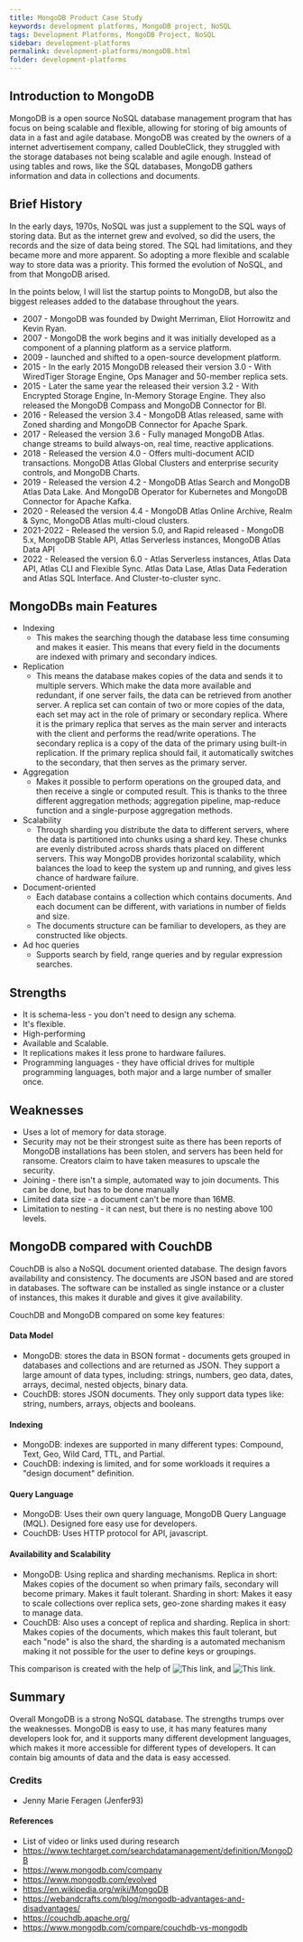 ```yaml
---
title: MongoDB Product Case Study
keywords: development platforms, MongoDB project, NoSQL
tags: Development Platforms, MongoDB Project, NoSQL
sidebar: development-platforms
permalink: development-platforms/mongoDB.html
folder: development-platforms
---
```


## Introduction to MongoDB

MongoDB is a open source NoSQL database management program that has focus on being scalable and flexible, allowing for storing of big amounts of data in a fast and agile database.
MongoDB was created by the owners of a internet advertisement company, called DoubleClick, they struggled with the storage databases not being scalable and agile enough.
Instead of using tables and rows, like the SQL databases, MongoDB gathers information and data in collections and documents.

## Brief History

In the early days, 1970s, NoSQL was just a supplement to the SQL ways of storing data. But as the internet grew and evolved, so did the users, the records and the size of data being stored. The SQL had limitations, and they became more and more apparent. So adopting a more flexible and scalable way to store data was a priority. This formed the evolution of NoSQL, and from that MongoDB arised.

In the points below, I will list the startup points to MongoDB, but also the biggest releases added to the database throughout the years.

- 2007 - MongoDB was founded by Dwight Merriman, Eliot Horrowitz and Kevin Ryan.
- 2007 - MongoDB the work begins and it was initially developed as a component of a planning platform as a service platform.
- 2009 - launched and shifted to a open-source development platform.
- 2015 - In the early 2015 MongoDB released their version 3.0 - With WiredTiger Storage Engine, Ops Manager and 50-member replica sets.
- 2015 - Later the same year the released their version 3.2 - With Encrypted Storage Engine, In-Memory Storage Engine. They also released the MongoDB Compass and MongoDB Connector for BI.
- 2016 - Released the version 3.4 - MongoDB Atlas released, same with Zoned sharding and MongoDB Connector for Apache Spark.
- 2017 - Released the version 3.6 - Fully managed MongoDB Atlas. change streams to build always-on, real time, reactive applications.
- 2018 - Released the version 4.0 - Offers multi-document ACID transactions. MongoDB Atlas Global Clusters and enterprise security controls, and MongoDB Charts.
- 2019 - Released the version 4.2 - MongoDB Atlas Search and MongoDB Atlas Data Lake. And MongoDB Operator for Kubernetes and MongoDB Connector for Apache Kafka.
- 2020 - Released the version 4.4 - MongoDB Atlas Online Archive, Realm & Sync, MongoDB Atlas multi-cloud clusters.
- 2021-2022 - Released the version 5.0, and Rapid released - MongoDB 5.x, MongoDB Stable API, Atlas Serverless instances, MongoDB Atlas Data API
- 2022 - Released the version 6.0 - Atlas Serverless instances, Atlas Data API, Atlas CLI and Flexible Sync. Atlas Data Lase, Atlas Data Federation and Atlas SQL Interface. And Cluster-to-cluster sync.

## MongoDBs main Features

- Indexing
  - This makes the searching though the database less time consuming and makes it easier. This means that every field in the documents are indexed with primary and secondary indices.
- Replication
  - This means the database makes copies of the data and sends it to multiple servers. Which make the data more available and redundant, if one server fails, the data can be retrieved from another server. A replica set can contain of two or more copies of the data, each set may act in the role of primary or secondary replica. Where it is the primary replica that serves as the main server and interacts with the client and performs the read/write operations. The secondary replica is a copy of the data of the primary using built-in replication. If the primary replica should fail, it automatically switches to the secondary, that then serves as the primary server.
- Aggregation
  - Makes it possible to perform operations on the grouped data, and then receive a single or computed result. This is thanks to the three different aggregation methods; aggregation pipeline, map-reduce function and a single-purpose aggregation methods.
- Scalability
  - Through sharding you distribute the data to different servers, where the data is partitioned into chunks using a shard key. These chunks are evenly distributed across shards thats placed on different servers. This way MongoDB provides horizontal scalability, which balances the load to keep the system up and running, and gives less chance of hardware failure.
- Document-oriented
  - Each database contains a collection which contains documents. And each document can be different, with variations in number of fields and size.
  - The documents structure can be familiar to developers, as they are constructed like objects.
- Ad hoc queries
  - Supports search by field, range queries and by regular expression searches.

## Strengths

- It is schema-less - you don't need to design any schema.
- It's flexible.
- High-performing
- Available and Scalable.
- It replications makes it less prone to hardware failures.
- Programming languages - they have official drives for multiple programming languages, both major and a large number of smaller once.

## Weaknesses

- Uses a lot of memory for data storage.
- Security may not be their strongest suite as there has been reports of MongoDB installations has been stolen, and servers has been held for ransome. Creators claim to have taken measures to upscale the security.
- Joining - there isn't a simple, automated way to join documents. This can be done, but has to be done manually
- Limited data size - a document can't be more than 16MB.
- Limitation to nesting - it can nest, but there is no nesting above 100 levels.

## MongoDB compared with CouchDB

CouchDB is also a NoSQL document oriented database. The design favors availability and consistency. The documents are JSON based and are stored in databases. The software can be installed as single instance or a cluster of instances, this makes it durable and gives it give availability.

CouchDB and MongoDB compared on some key features:

#### Data Model

- MongoDB: stores the data in BSON format - documents gets grouped in databases and collections and are returned as JSON. They support a large amount of data types, including: strings, numbers, geo data, dates, arrays, decimal, nested objects, binary data.
- CouchDB: stores JSON documents. They only support data types like: string, numbers, arrays, objects and booleans.

#### Indexing

- MongoDB: indexes are supported in many different types: Compound, Text, Geo, Wild Card, TTL, and Partial.
- CouchDB: indexing is limited, and for some workloads it requires a "design document" definition.

#### Query Language

- MongoDB: Uses their own query language, MongoDB Query Language (MQL). Designed fore easy use for developers.
- CouchDB: Uses HTTP protocol for API, javascript.

#### Availability and Scalability

- MongoDB: Using replica and sharding mechanisms. Replica in short: Makes copies of the document so when primary fails, secondary will become primary. Makes it fault tolerant. Sharding in short: Makes it easy to scale collections over replica sets, geo-zone sharding makes it easy to manage data.
- CouchDB: Also uses a concept of replica and sharding. Replica in short: Makes copies of the documents, which makes this fault tolerant, but each "node" is also the shard, the sharding is a automated mechanism making it not possible for the user to define keys or groupings.

This comparison is created with the help of ![This link](https://www.mongodb.com/compare/couchdb-vs-mongodb), and ![This link](https://couchdb.apache.org/).

## Summary

Overall MongoDB is a strong NoSQL database. The strengths trumps over the weaknesses. MongoDB is easy to use, it has many features many developers look for, and it supports many different development languages, which makes it more accessible for different types of developers. It can contain big amounts of data and the data is easy accessed.

### Credits

- Jenny Marie Feragen (Jenfer93)

#### References

- List of video or links used during research
- https://www.techtarget.com/searchdatamanagement/definition/MongoDB
- https://www.mongodb.com/company
- https://www.mongodb.com/evolved
- https://en.wikipedia.org/wiki/MongoDB
- https://webandcrafts.com/blog/mongodb-advantages-and-disadvantages/
- https://couchdb.apache.org/
- https://www.mongodb.com/compare/couchdb-vs-mongodb
